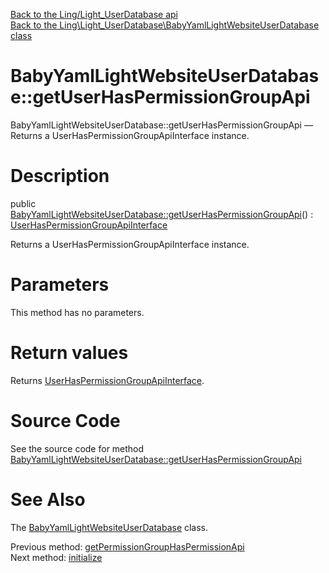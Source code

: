 [Back to the Ling/Light_UserDatabase api](https://github.com/lingtalfi/Light_UserDatabase/blob/master/doc/api/Ling/Light_UserDatabase.md)<br>
[Back to the Ling\Light_UserDatabase\BabyYamlLightWebsiteUserDatabase class](https://github.com/lingtalfi/Light_UserDatabase/blob/master/doc/api/Ling/Light_UserDatabase/BabyYamlLightWebsiteUserDatabase.md)


BabyYamlLightWebsiteUserDatabase::getUserHasPermissionGroupApi
================



BabyYamlLightWebsiteUserDatabase::getUserHasPermissionGroupApi — Returns a UserHasPermissionGroupApiInterface instance.




Description
================


public [BabyYamlLightWebsiteUserDatabase::getUserHasPermissionGroupApi](https://github.com/lingtalfi/Light_UserDatabase/blob/master/doc/api/Ling/Light_UserDatabase/BabyYamlLightWebsiteUserDatabase/getUserHasPermissionGroupApi.md)() : [UserHasPermissionGroupApiInterface](https://github.com/lingtalfi/Light_UserDatabase/blob/master/doc/api/Ling/Light_UserDatabase/Api/UserHasPermissionGroupApiInterface.md)




Returns a UserHasPermissionGroupApiInterface instance.




Parameters
================

This method has no parameters.


Return values
================

Returns [UserHasPermissionGroupApiInterface](https://github.com/lingtalfi/Light_UserDatabase/blob/master/doc/api/Ling/Light_UserDatabase/Api/UserHasPermissionGroupApiInterface.md).








Source Code
===========
See the source code for method [BabyYamlLightWebsiteUserDatabase::getUserHasPermissionGroupApi](https://github.com/lingtalfi/Light_UserDatabase/blob/master/BabyYamlLightWebsiteUserDatabase.php#L423-L430)


See Also
================

The [BabyYamlLightWebsiteUserDatabase](https://github.com/lingtalfi/Light_UserDatabase/blob/master/doc/api/Ling/Light_UserDatabase/BabyYamlLightWebsiteUserDatabase.md) class.

Previous method: [getPermissionGroupHasPermissionApi](https://github.com/lingtalfi/Light_UserDatabase/blob/master/doc/api/Ling/Light_UserDatabase/BabyYamlLightWebsiteUserDatabase/getPermissionGroupHasPermissionApi.md)<br>Next method: [initialize](https://github.com/lingtalfi/Light_UserDatabase/blob/master/doc/api/Ling/Light_UserDatabase/BabyYamlLightWebsiteUserDatabase/initialize.md)<br>

